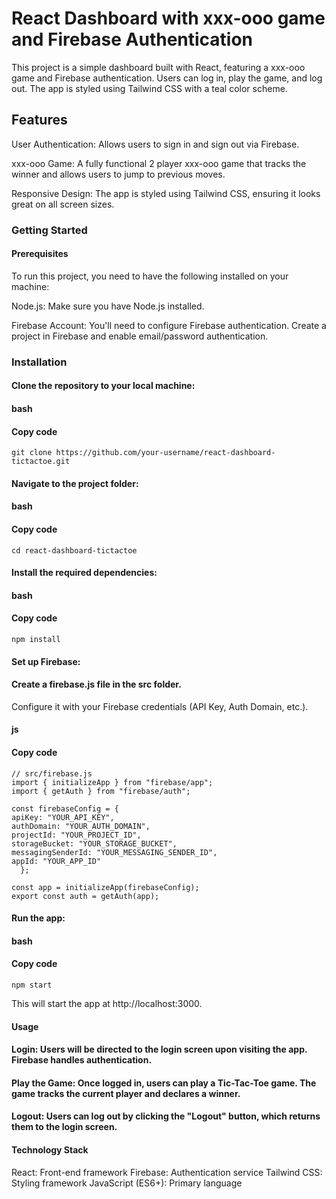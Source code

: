# React Dashboard with xxx-ooo game and Firebase Authentication
This project is a simple dashboard built with React, featuring a xxx-ooo game and Firebase authentication. Users can log in, play the game, and log out. The app is styled using Tailwind CSS with a teal color scheme.

## Features
User Authentication: Allows users to sign in and sign out via Firebase.

xxx-ooo Game: A fully functional 2 player xxx-ooo game that tracks the winner and allows users to jump to previous moves.

Responsive Design: The app is styled using Tailwind CSS, ensuring it looks great on all screen sizes.


### Getting Started
#### Prerequisites
To run this project, you need to have the following installed on your machine:

Node.js: Make sure you have Node.js installed.

Firebase Account: You'll need to configure Firebase authentication. Create a project in Firebase and enable email/password authentication.

### Installation
#### Clone the repository to your local machine:

#### bash
#### Copy code
    git clone https://github.com/your-username/react-dashboard-tictactoe.git

#### Navigate to the project folder:
#### bash
  #### Copy code
    cd react-dashboard-tictactoe
    
#### Install the required dependencies:

#### bash
   #### Copy code
    npm install
    
#### Set up Firebase:

#### Create a firebase.js file in the src folder.
Configure it with your Firebase credentials (API Key, Auth Domain, etc.).
#### js
   #### Copy code
    // src/firebase.js
    import { initializeApp } from "firebase/app";
    import { getAuth } from "firebase/auth";

    const firebaseConfig = {
    apiKey: "YOUR_API_KEY",
    authDomain: "YOUR_AUTH_DOMAIN",
    projectId: "YOUR_PROJECT_ID",
    storageBucket: "YOUR_STORAGE_BUCKET",
    messagingSenderId: "YOUR_MESSAGING_SENDER_ID",
    appId: "YOUR_APP_ID"
      };

    const app = initializeApp(firebaseConfig);
    export const auth = getAuth(app);
    
#### Run the app:

#### bash
   #### Copy code
    npm start
This will start the app at http://localhost:3000.

#### Usage
  #### Login: Users will be directed to the login screen upon visiting the app. Firebase handles authentication.
  #### Play the Game: Once logged in, users can play a Tic-Tac-Toe game. The game tracks the current player and declares a winner.
  #### Logout: Users can log out by clicking the "Logout" button, which returns them to the login screen.
#### Technology Stack
   React: Front-end framework
    Firebase: Authentication service
    Tailwind CSS: Styling framework
    JavaScript (ES6+): Primary language

